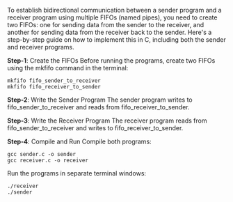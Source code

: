 To establish bidirectional communication between a sender program and a receiver program using multiple FIFOs (named pipes), you need to create two FIFOs: one for sending data from the sender to the receiver, and another for sending data from the receiver back to the sender.
Here's a step-by-step guide on how to implement this in C, including both the sender and receiver programs.

**Step-1**: Create the FIFOs
Before running the programs, create two FIFOs using the mkfifo command in the terminal:

```
mkfifo fifo_sender_to_receiver
mkfifo fifo_receiver_to_sender
```

**Step-2**: Write the Sender Program
The sender program writes to fifo_sender_to_receiver and reads from fifo_receiver_to_sender.

**Step-3**: Write the Receiver Program
The receiver program reads from fifo_sender_to_receiver and writes to fifo_receiver_to_sender.


**Step-4**: Compile and Run
Compile both programs:
```
gcc sender.c -o sender
gcc receiver.c -o receiver
```

Run the programs in separate terminal windows:
```
./receiver
./sender
```
